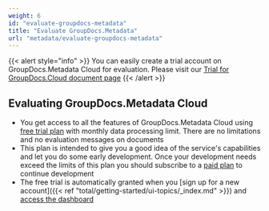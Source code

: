 ```yaml
---
weight: 6
id: "evaluate-groupdocs-metadata"
title: "Evaluate GroupDocs.Metadata"
url: "metadata/evaluate-groupdocs-metadata"
---
```


{{< alert style="info" >}}
You can easily create a trial account on GroupDocs.Metadata Cloud for evaluation. Please visit our [Trial for GroupDocs.Cloud document page](https://purchase.groupdocs.cloud/trial)
{{< /alert >}}

## Evaluating GroupDocs.Metadata Cloud ##

* You get access to all the features of GroupDocs.Metadata Cloud using [free trial plan](https://purchase.groupdocs.cloud/trial) with monthly data processing limit. There are no limitations and no evaluation messages on documents
* This plan is intended to give you a good idea of the service's capabilities and let you do some early development. Once your development needs exceed the limits of this plan you should subscribe to a [paid plan](https://purchase.groupdocs.cloud/pricing) to continue development
* The free trial is automatically granted when you [sign up for a new account]({{< ref "total/getting-started/ui-topics/_index.md" >}}) and [access the dashboard](https://dashboard.groupdocs.cloud/)